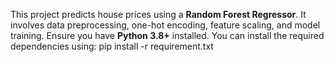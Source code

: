 This project predicts house prices using a **Random Forest Regressor**. It involves data preprocessing, one-hot encoding, feature scaling, and model training.
Ensure you have **Python 3.8+** installed. You can install the required dependencies using:
pip install -r requirement.txt
